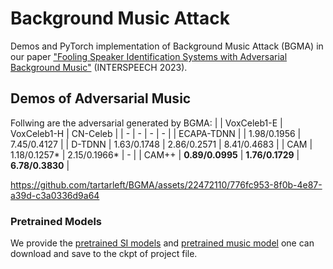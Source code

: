 # Background Music Attack
Demos and PyTorch implementation of Background Music Attack (BGMA) in our paper ["Fooling Speaker Identification Systems with Adversarial Background Music"](https://www.isca-speech.org/archive/Interspeech_2020/abstracts/1275.html) (INTERSPEECH 2023).

## Demos of Adversarial Music

Follwing are the adversarial generated by BGMA:
 | | VoxCeleb1-E | VoxCeleb1-H | CN-Celeb |
  | - | - | - | - |
  | ECAPA-TDNN |  | 1.98/0.1956 | 7.45/0.4127 |
  | D-TDNN | 1.63/0.1748 | 2.86/0.2571 | 8.41/0.4683 |
  | CAM | 1.18/0.1257* | 2.15/0.1966* | - |
  | CAM++ | **0.89/0.0995** | **1.76/0.1729** | **6.78/0.3830** |

https://github.com/tartarleft/BGMA/assets/22472110/776fc953-8f0b-4e87-a39d-c3a0336d9a64










### Pretrained Models

We provide the [pretrained SI models](https://github.com/tartarleft/BGMA) and [pretrained music model](https://github.com/tartarleft/BGMA) one can download and save to the ckpt of project file.
